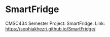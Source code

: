 # SmartFridge
CMSC434 Semester Project: SmartFridge. Link: https://sophiakhezri.github.io/SmartFridge/
